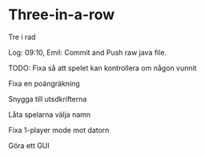 # Three-in-a-row
Tre i rad

Log:
09:10, Emil: Commit and Push raw java file.

TODO:
Fixa så att spelet kan kontrollera om någon vunnit

Fixa en poängräkning

Snygga till utsdkrifterna

Låta spelarna välja namn

Fixa 1-player mode mot datorn

Göra ett GUI
